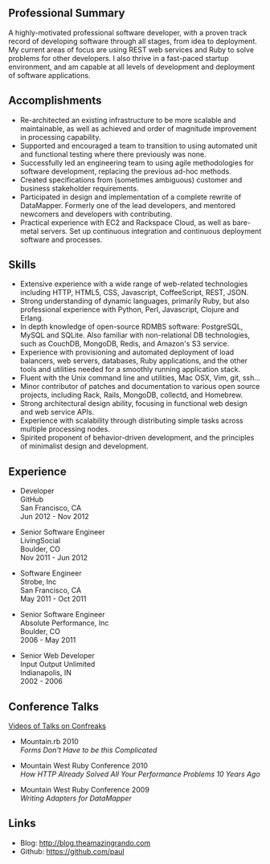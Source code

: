 Professional Summary
---

A highly-motivated professional software developer, with a proven track record of developing software through all stages, from idea to deployment. My current areas of focus are using REST web services and Ruby to solve problems for other developers. I also thrive in a fast-paced startup environment, and am capable at all levels of development and deployment of software applications.

Accomplishments
---

 - Re-architected an existing infrastructure to be more scalable and maintainable, as well as achieved and order of magnitude improvement in processing capability.
 - Supported and encouraged a team to transition to using automated unit and functional testing where there previously was none.
 - Successfully led an engineering team to using agile methodologies for software development, replacing the previous ad-hoc methods.
 - Created specifications from (sometimes ambiguous) customer and business stakeholder requirements.
 - Participated in design and implementation of a complete rewrite of DataMapper. Formerly one of the lead developers, and mentored newcomers and developers with contributing.
 - Practical experience with EC2 and Rackspace Cloud, as well as bare-metal servers. Set up continuous integration and continuous deployment software and processes.

Skills
---

 - Extensive experience with a wide range of web-related technologies including HTTP, HTML5, CSS, Javascript, CoffeeScript, REST, JSON.
 - Strong understanding of dynamic languages, primarily Ruby, but also professional experience with Python, Perl, Javascript, Clojure and Erlang.
 - In depth knowledge of open-source RDMBS software: PostgreSQL, MySQL and SQLite. Also familiar with non-relational DB technologies, such as CouchDB, MongoDB, Redis, and Amazon's S3 service.
 - Experience with provisioning and automated deployment of load balancers, web servers, databases, Ruby applications, and the other tools and utilities needed for a smoothly running application stack.
 - Fluent with the Unix command line and utilities, Mac OSX, Vim, git, ssh...
 - Minor contributor of patches and documentation to various open source projects, including Rack, Rails, MongoDB, collectd, and Homebrew.
 - Strong architectural design ability, focusing in functional web design and web service APIs.
 - Experience with scalability through distributing simple tasks across multiple processing nodes.
 - Spirited proponent of behavior-driven development, and the principles of minimalist design and development.


Experience
---

 - Developer<br />
   GitHub<br />
   San Francisco, CA<br />
   Jun 2012 - Nov 2012

 - Senior Software Engineer<br />
   LivingSocial<br />
   Boulder, CO<br />
   Nov 2011 - Jun 2012

 - Software Engineer<br />
   Strobe, Inc<br />
   San Francisco, CA<br />
   May 2011 - Oct 2011

 - Senior Software Engineer<br />
   Absolute Performance, Inc<br />
   Boulder, CO<br />
   2006 - May 2011

 - Senior Web Developer<br />
   Input Output Unlimited<br />
   Indianapolis, IN<br />
   2002 - 2006

Conference Talks
---

[Videos of Talks on Confreaks](http://confreaks.net/presenters/6-paul-sadauskas)

 - Mountain.rb 2010<br />
   *Forms Don't Have to be this Complicated*

 - Mountain West Ruby Conference 2010<br />
   *How HTTP Already Solved All Your Performance Problems 10 Years Ago*

 - Mountain West Ruby Conference 2009<br />
   *Writing Adapters for DataMapper*

Links
---

 - Blog: http://blog.theamazingrando.com
 - Github: https://github.com/paul


